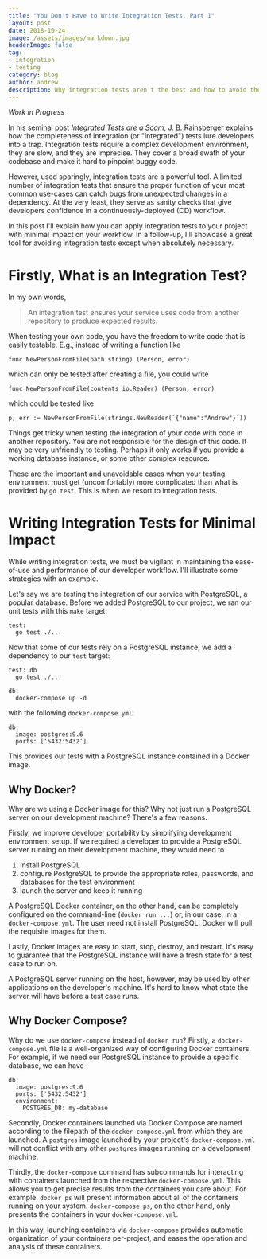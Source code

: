 ```yaml
---
title: "You Don't Have to Write Integration Tests, Part 1"
layout: post
date: 2018-10-24
image: /assets/images/markdown.jpg
headerImage: false
tag:
- integration
- testing
category: blog
author: andrew
description: Why integration tests aren't the best and how to avoid them.
---
```


*Work in Progress*

In his seminal post
[*Integrated Tests are a Scam*](https://blog.thecodewhisperer.com/permalink/integrated-tests-are-a-scam),
J. B. Rainsberger explains how the completeness of integration (or "integrated") tests lure developers into a trap.
Integration tests require a complex development environment, they are slow, and they are imprecise. They cover a broad
swath of your codebase and make it hard to pinpoint buggy code.

However, used sparingly, integration tests are a powerful tool. A limited number of integration tests that ensure the
proper function of your most common use-cases can catch bugs from unexpected changes in a dependency. At the very
least, they serve as sanity checks that give developers confidence in a continuously-deployed (CD) workflow.

In this post I'll explain how you can apply integration tests to your project with minimal impact on your workflow. In a follow-up, I'll showcase a great tool for avoiding integration tests except when absolutely necessary.

# Firstly, What is an Integration Test?

In my own words,

> An integration test ensures your service uses code from another repository to produce expected results.

When testing your own code, you have the freedom to write code that is easily testable. E.g., instead of writing a function like

    func NewPersonFromFile(path string) (Person, error)

which can only be tested after creating a file, you could write

    func NewPersonFromFile(contents io.Reader) (Person, error)

which could be tested like

    p, err := NewPersonFromFile(strings.NewReader(`{"name":"Andrew"}`))

Things get tricky when testing the integration of your code with code in another repository. You are not responsible for the design of this code. It may be very unfriendly to testing. Perhaps it only works if you provide a working database instance, or some other complex resource.

These are the important and unavoidable cases when your testing environment must get (uncomfortably) more complicated than what is provided by `go test`. This is when we resort to integration tests.

# Writing Integration Tests for Minimal Impact

While writing integration tests, we must be vigilant in maintaining the ease-of-use and performance of our developer workflow. I'll illustrate some strategies with an example.

Let's say we are testing the integration of our service with PostgreSQL, a popular database. Before we added PostgreSQL to our project, we ran our unit tests with this `make` target:

    test:
      go test ./...

Now that some of our tests rely on a PostgreSQL instance, we add a dependency to our `test` target:

    test: db
      go test ./...

    db:
      docker-compose up -d

with the following `docker-compose.yml`:

    db:
      image: postgres:9.6
      ports: [‘5432:5432’]

This provides our tests with a PostgreSQL instance contained in a Docker image.

## Why Docker?

Why are we using a Docker image for this? Why not just run a PostgreSQL server on our development machine? There's a few reasons.

Firstly, we improve developer portability by simplifying development environment setup. If we required a developer to provide a PostgreSQL server running on their development machine, they would need to
1. install PostgreSQL
1. configure PostgreSQL to provide the appropriate roles, passwords, and databases for the test environment
1. launch the server and keep it running

A PostgreSQL Docker container, on the other hand, can be completely configured on the command-line (`docker run ...`) or, in our case, in a `docker-compose.yml`. The user need not install PostgreSQL: Docker will pull the requisite images for them.

Lastly, Docker images are easy to start, stop, destroy, and restart. It's easy to guarantee that the PostgreSQL instance will have a fresh state for a test case to run on.

A PostgreSQL server running on the host, however, may be used by other applications on the developer's machine. It's hard to know what state the server will have before a test case runs.

## Why Docker Compose?

Why do we use `docker-compose` instead of `docker run`? Firstly, a `docker-compose.yml` file is a well-organized way of configuring Docker containers. For example, if we need our PostgreSQL instance to provide a specific database, we can have

    db:
      image: postgres:9.6
      ports: ['5432:5432']
      environment:
        POSTGRES_DB: my-database

Secondly, Docker containers launched via Docker Compose are named according to the filepath of the `docker-compose.yml` from which they are launched. A `postgres` image launched by your project's `docker-compose.yml` will not conflict with any other `postgres` images running on a development machine.

Thirdly, the `docker-compose` command has subcommands for interacting with containers launched from the respective `docker-compose.yml`. This allows you to get precise results from the containers you care about. For example, `docker ps` will present information about all of the containers running on your system. `docker-compose ps`, on the other hand, only presents the containers in your `docker-compose.yml`.

In this way, launching containers via `docker-compose` provides automatic organization of your containers per-project, and eases the operation and analysis of these containers.
